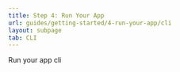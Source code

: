```yaml
---
title: Step 4: Run Your App
url: guides/getting-started/4-run-your-app/cli
layout: subpage
tab: CLI
---
```


Run your app cli
